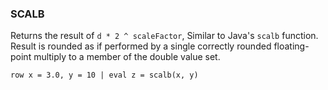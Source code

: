 <!--
This is generated by ESQL's AbstractFunctionTestCase. Do no edit it. See ../README.md for how to regenerate it.
-->

### SCALB
Returns the result of `d * 2 ^ scaleFactor`,
Similar to Java's `scalb` function. Result is rounded as if
performed by a single correctly rounded floating-point multiply
to a member of the double value set.

```
row x = 3.0, y = 10 | eval z = scalb(x, y)
```
